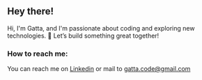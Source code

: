 ## Hey there!

Hi, I'm Gatta, and I'm passionate about coding and exploring new technologies. 🚀 Let’s build something great together!

### How to reach me: 

You can reach me on [Linkedin](https://www.linkedin.com/in/gattaba) or mail to gatta.code@gmail.com
